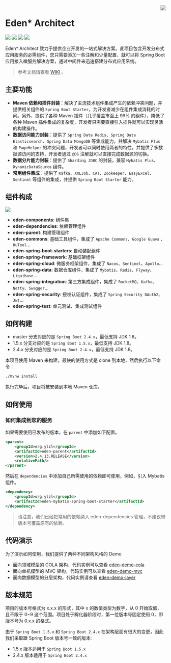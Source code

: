 <img src="https://cdn.jsdelivr.net/gh/eden-lab/eden-lab-images/readme/icon.png" align="right" />

[license-apache2.0]:https://www.apache.org/licenses/LICENSE-2.0.html
[github-action]:https://github.com/eden-lab/eden-architect/actions
[sonarcloud-dashboard]:https://sonarcloud.io/dashboard?id=eden-lab_eden-architect

# Eden* Architect 

![](https://cdn.jsdelivr.net/gh/eden-lab/eden-lab-images/readme/language-java-blue.svg) [![](https://cdn.jsdelivr.net/gh/eden-lab/eden-lab-images/readme/license-apache2.0-red.svg)][license-apache2.0] [![](https://github.com/eden-lab/eden-architect/workflows/build/badge.svg)][github-action] [![](https://sonarcloud.io/api/project_badges/measure?project=eden-lab_eden-architect&metric=alert_status)][sonarcloud-dashboard]

Eden* Architect 致力于提供企业开发的一站式解决方案。此项目包含开发分布式应用服务的必需组件，您只需要添加一些注解和少量配置，就可以将 Spring Boot 应用接入微服务解决方案，通过中间件来迅速搭建分布式应用系统。

> 参考文档请查看 [WIKI](https://github.com/eden-lab/eden-architect/wiki) 。

## 主要功能

* **Maven 依赖和插件封装**：解决了主流技术组件集成产生的依赖冲突问题，并提供相关组件的 `Spring Boot Starter`，为开发者减少在组件集成消耗的时间。另外，提供了各种 Maven 插件（几乎覆盖市面上 99% 的组件），降低了各种 Maven 插件集成的复杂度，开发者只需要直接引入插件就可以实现灵活的构建操作。
* **数据访问能力封装**：提供了 `Spring Data Redis`、`Spring Data Elasticsearch`、`Spring Data MongoDB` 等集成能力，并解决 `Mybatis Plus` 和 `PageHelper` 的冲突问题，开发者可以同时使用两者的特性，并提供了多数据源访问的支持，开发者通过 `@DS` 注解就可以直接完成数据源的切换。
* **数据分片能力封装**：提供了 `Sharding JDBC` 的封装，兼容 `Mybatis Plus`、`DynamicDataSource` 组件。
* **常用组件集成**：提供了 `Kafka`、`XXLJob`、`CAT`、`Zookeeper`、`EasyExcel`、`Sentinel` 等组件的集成，并提供 `Spring Boot Starter` 能力。

## 组件构成

![](https://cdn.jsdelivr.net/gh/eden-lab/eden-lab-images/eden-architect/component.png)

* **eden-components**: 组件集
* **eden-dependencies**: 依赖管理组件
* **eden-parent**: 构建管理组件
* **eden-commons**: 基础工具组件，集成了 `Apache Commons`、`Google Guava` 、`HuTool`...
* **eden-spring-boot-starters**: 自动装配组件
* **eden-spring-framework**: 基础框架组件
* **eden-spring-cloud**: 微服务框架组件，集成了 `Nacos`、`Sentinel`、`Apollo`...
* **eden-spring-data**: 数据仓库组件，集成了 `Mybatis`、`Redis`、`Flyway`、`Liquibase`...
* **eden-spring-integration**: 第三方集成组件，集成了 `RocketMQ`、`Kafka`、`Netty`、`Swagger`...
* **eden-spring-security**: 授权认证组件，集成了 `Spring Security OAuth2`、`Jwt`...
* **eden-spring-test**: 单元测试、集成测试组件

## 如何构建
* master 分支对应的是 `Spring Boot 2.4.x`，最低支持 JDK 1.8。
* 1.5.x 分支对应的是 `Spring Boot 1.5.x`，最低支持 JDK 1.8。
* 2.4.x 分支对应的是 `Spring Boot 2.4.x`，最低支持 JDK 1.8。

本项目使用 Maven 来构建，最快的使用方式是 clone 到本地，然后执行以下命令：

```bash
./mvnw install
```

执行完毕后，项目将被安装到本地 Maven 仓库。

## 如何使用

### 如何集成到您的服务

如果需要使用已发布的版本，在 `parent` 中添加如下配置。

```xml
<parent>
    <groupId>org.ylzl</groupId>
    <artifactId>eden-parent</artifactId>
    <version>2.4.13.RELEASE</version>
    <relativePath/>
</parent>
```

然后在 `dependencies` 中添加自己所需使用的依赖即可使用，例如，引入 Mybatis 组件。

```xml
<dependency>
    <groupId>org.ylzl</groupId>
    <artifactId>eden-mybatis-spring-boot-starter</artifactId>
</dependency>
```

> 请注意，我们已经把常用的依赖纳入 eden-dependencies 管理，不建议带版本号覆盖原有的依赖。

## 代码演示

为了演示如何使用，我们提供了两种不同架构风格的 Demo
* 面向领域模型的 COLA 架构，代码实例可以查看 [eden-demo-cola](https://github.com/eden-lab/eden-demo-cola)
* 面向单机模型的 MVC 架构，代码实例可以查看 [eden-demo-mvc](https://github.com/eden-lab/eden-demo-mvc)
* 面向数据模型的分层架构，代码实例请查看 [eden-demo-layer](https://github.com/eden-lab/eden-demo-layer)

## 版本规范

项目的版本号格式为 x.x.x 的形式，其中 x 的数值类型为数字，从 0 开始取值，且不限于 0~9 这个范围。项目处于孵化器阶段时，第一位版本号固定使用 0，即版本号为 0.x.x 的格式。

由于 `Spring Boot 1.5.x` 和 `Spring Boot 2.4.x` 在架构层面有很大的变更，因此我们采取跟 Spring Boot 版本号一致的版本:

* 1.5.x 版本适用于 `Spring Boot 1.5.x`
* 2.4.x 版本适用于 `Spring Boot 2.4.x`
